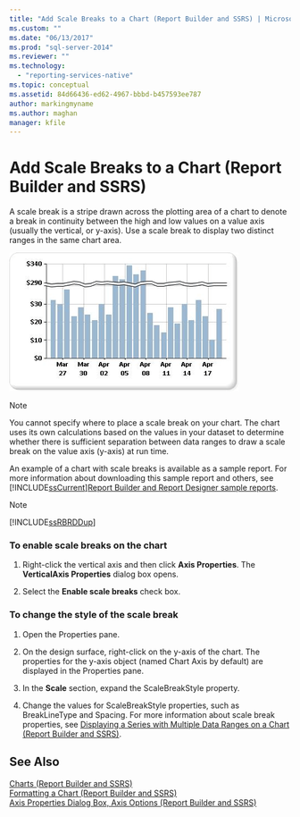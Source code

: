 ```yaml
---
title: "Add Scale Breaks to a Chart (Report Builder and SSRS) | Microsoft Docs"
ms.custom: ""
ms.date: "06/13/2017"
ms.prod: "sql-server-2014"
ms.reviewer: ""
ms.technology: 
  - "reporting-services-native"
ms.topic: conceptual
ms.assetid: 84d66436-ed62-4967-bbbd-b457593ee787
author: markingmyname
ms.author: maghan
manager: kfile
---
```

# Add Scale Breaks to a Chart (Report Builder and SSRS)
  A scale break is a stripe drawn across the plotting area of a chart to denote a break in continuity between the high and low values on a value axis (usually the vertical, or y-axis). Use a scale break to display two distinct ranges in the same chart area.  
  
 ![Chart with scale break](../media/rs-multipledatarangeschart-scalebreak.gif "Chart with scale break")  
  
> [!NOTE]  
>  You cannot specify where to place a scale break on your chart. The chart uses its own calculations based on the values in your dataset to determine whether there is sufficient separation between data ranges to draw a scale break on the value axis (y-axis) at run time.  
  
 An example of a chart with scale breaks is available as a sample report. For more information about downloading this sample report and others, see [!INCLUDE[ssCurrent](../../includes/sscurrent-md.md)][Report Builder and Report Designer sample reports](https://go.microsoft.com/fwlink/?LinkId=198283).  
  
> [!NOTE]  
>  [!INCLUDE[ssRBRDDup](../../includes/ssrbrddup-md.md)]  
  
### To enable scale breaks on the chart  
  
1.  Right-click the vertical axis and then click **Axis Properties**. The **VerticalAxis Properties** dialog box opens.  
  
2.  Select the **Enable scale breaks** check box.  
  
### To change the style of the scale break  
  
1.  Open the Properties pane.  
  
2.  On the design surface, right-click on the y-axis of the chart. The properties for the y-axis object (named Chart Axis by default) are displayed in the Properties pane.  
  
3.  In the **Scale** section, expand the ScaleBreakStyle property.  
  
4.  Change the values for ScaleBreakStyle properties, such as BreakLineType and Spacing. For more information about scale break properties, see [Displaying a Series with Multiple Data Ranges on a Chart &#40;Report Builder and SSRS&#41;](displaying-a-series-with-multiple-data-ranges-on-a-chart.md).  
  
## See Also  
 [Charts &#40;Report Builder and SSRS&#41;](charts-report-builder-and-ssrs.md)   
 [Formatting a Chart &#40;Report Builder and SSRS&#41;](formatting-a-chart-report-builder-and-ssrs.md)   
 [Axis Properties Dialog Box, Axis Options &#40;Report Builder and SSRS&#41;](../axis-properties-dialog-box-axis-options-report-builder-and-ssrs.md)  
  
  
